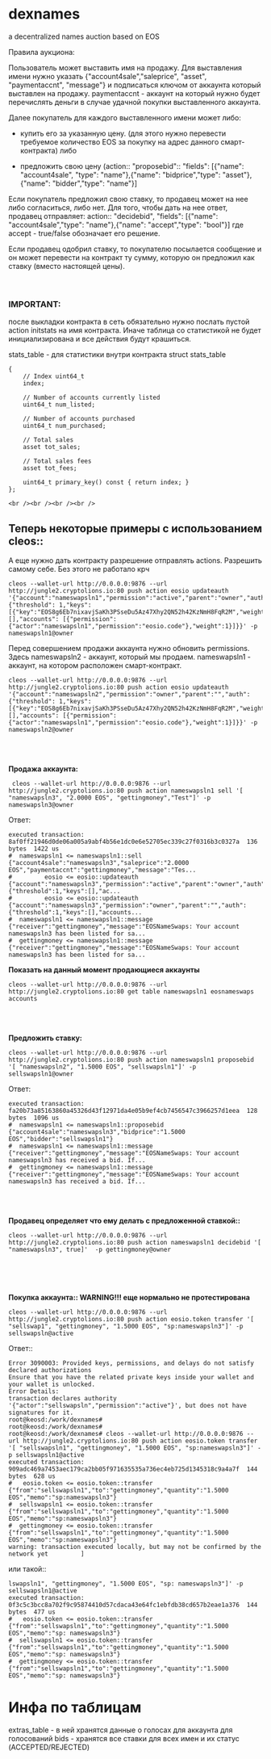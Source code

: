 # dexnames
a decentralized names auction based on EOS



Правила аукциона: 

Пользователь может выставить имя на продажу. Для выставления имени нужно указать {"account4sale","saleprice",
"asset", "paymentaccnt", "message"} и подписаться ключом от аккаунта который выставлен на продажу. 
paymentaccnt - аккаунт на который нужно будет перечислять деньги в случае удачной покупки выставленного аккаунта.


Далее покупатель для каждого выставленного имени может либо:

 - купить его за указанную цену. (для этого нужно перевести требуемое количество EOS за покупку на адрес данного смарт-контракта) либо
 
 - предложить свою цену (action::  "proposebid":: "fields": [{"name": "account4sale", "type": "name"},{"name": "bidprice","type": "asset"},{"name": "bidder","type": "name"}]


Если покупатель предложил свою ставку, то продавец может на нее либо согласиться, либо нет. Для того, чтобы дать на нее ответ, продавец отправляет: action:: "decidebid", "fields": [{"name": "account4sale","type": "name"},{"name": "accept","type": "bool"}]
где accept - true/false обозначает его решение.

Если продавец одобрил ставку, то покупателю посылается сообщение и он может перевести на контракт ту сумму, которую он предложил как ставку (вместо настоящей цены).
<br /><br /><br />











### IMPORTANT:
после выкладки контракта в сеть обязательно нужно послать пустой action initstats на имя контракта. 
Иначе таблица со статистикой не будет инициализирована и все действия будут крашиться. 

stats_table - для статистики внутри контракта     struct stats_table
```
{       
    // Index uint64_t 
    index; 

    // Number of accounts currently listed
    uint64_t num_listed;
    
    // Number of accounts purchased
    uint64_t num_purchased;

    // Total sales
    asset tot_sales;

    // Total sales fees
    asset tot_fees;

    uint64_t primary_key() const { return index; }
};   
```
    
    <br /><br /><br /><br />
    
    
    
## Теперь некоторые примеры с использованием cleos::  

А еще нужно дать контракту разрешение отправлять actions. Разрешить самому себе. Без этого не работало крч
```
cleos --wallet-url http://0.0.0.0:9876 --url http://jungle2.cryptolions.io:80 push action eosio updateauth '{"account":"nameswapsln1","permission":"active","parent":"owner","auth":{"threshold": 1,"keys": [{"key":"EOS8g6Eb7nixavjSaKh3PSseDu5Az47Xhy2QN52h42KzNmH8FqR2M","weight":1}],"waits":[],"accounts": [{"permission":{"actor":"nameswapsln1","permission":"eosio.code"},"weight":1}]}}' -p nameswapsln1@owner
```


Перед совершением продажи аккаунта нужно обновить permissions. Здесь nameswapsln2 - аккаунт, который мы продаем. nameswapsln1 -  аккаунт, на котором расположен смарт-контракт.
```
cleos --wallet-url http://0.0.0.0:9876 --url http://jungle2.cryptolions.io:80 push action eosio updateauth '{"account":"nameswapsln2","permission":"owner","parent":"","auth":{"threshold": 1,"keys": [{"key":"EOS8g6Eb7nixavjSaKh3PSseDu5Az47Xhy2QN52h42KzNmH8FqR2M","weight":1}],"waits":[],"accounts": [{"permission":{"actor":"nameswapsln1","permission":"eosio.code"},"weight":1}]}}' -p nameswapsln2@owner
```
<br /><br />

**Продажа аккаунта:**
```
 cleos --wallet-url http://0.0.0.0:9876 --url http://jungle2.cryptolions.io:80 push action nameswapsln1 sell '[ "nameswapsln3", "2.0000 EOS", "gettingmoney","Test"]' -p nameswapsln3@owner
```
Ответ:
```
executed transaction: 8af0ff21946d0de06a005a9abf4b56e1dc0e6e52705ec339c27f0316b3c0327a  136 bytes  1422 us
#  nameswapsln1 <= nameswapsln1::sell           {"account4sale":"nameswapsln3","saleprice":"2.0000 EOS","paymentaccnt":"gettingmoney","message":"Tes...
#         eosio <= eosio::updateauth            {"account":"nameswapsln3","permission":"active","parent":"owner","auth":{"threshold":1,"keys":[],"ac...
#         eosio <= eosio::updateauth            {"account":"nameswapsln3","permission":"owner","parent":"","auth":{"threshold":1,"keys":[],"accounts...
#  nameswapsln1 <= nameswapsln1::message        {"receiver":"gettingmoney","message":"EOSNameSwaps: Your account nameswapsln3 has been listed for sa...
#  gettingmoney <= nameswapsln1::message        {"receiver":"gettingmoney","message":"EOSNameSwaps: Your account nameswapsln3 has been listed for sa...
```

**Показать на данный момент продающиеся аккаунты**
```
cleos --wallet-url http://0.0.0.0:9876 --url http://jungle2.cryptolions.io:80 get table nameswapsln1 eosnameswaps accounts
```
<br /> <br />

**Предложить ставку:**
```
cleos --wallet-url http://0.0.0.0:9876 --url http://jungle2.cryptolions.io:80 push action nameswapsln1 proposebid '[ "nameswapsln2", "1.5000 EOS", "sellswapsln1"]' -p sellswapsln1@owner
```
Ответ:
```
executed transaction: fa20b73a85163860a45326d43f12971da4e05b9ef4cb7456547c3966257d1eea  128 bytes  1096 us
#  nameswapsln1 <= nameswapsln1::proposebid     {"account4sale":"nameswapsln3","bidprice":"1.5000 EOS","bidder":"sellswapsln1"}
#  nameswapsln1 <= nameswapsln1::message        {"receiver":"gettingmoney","message":"EOSNameSwaps: Your account nameswapsln3 has received a bid. If...
#  gettingmoney <= nameswapsln1::message        {"receiver":"gettingmoney","message":"EOSNameSwaps: Your account nameswapsln3 has received a bid. If...
```
<br/><br/>


**Продавец определяет что ему делать с предложенной ставкой::**
```
cleos --wallet-url http://0.0.0.0:9876 --url http://jungle2.cryptolions.io:80 push action nameswapsln1 decidebid '[ "nameswapsln3", true]'  -p gettingmoney@owner
```
<br/> <br/> <br/>



**Покупка аккаунта:: WARNING!!! еще нормально не протестирована**
```
cleos --wallet-url http://0.0.0.0:9876 --url http://jungle2.cryptolions.io:80 push action eosio.token transfer '[ "sellswap1", "gettingmoney", "1.5000 EOS", "sp:nameswapsln3"]' -p sellswapsln@active
```
Ответ::
```
Error 3090003: Provided keys, permissions, and delays do not satisfy declared authorizations
Ensure that you have the related private keys inside your wallet and your wallet is unlocked.
Error Details:
transaction declares authority '{"actor":"sellswapsln","permission":"active"}', but does not have signatures for it.
root@keosd:/work/dexnames# 
root@keosd:/work/dexnames# 
root@keosd:/work/dexnames# cleos --wallet-url http://0.0.0.0:9876 --url http://jungle2.cryptolions.io:80 push action eosio.token transfer '[ "sellswapsln1", "gettingmoney", "1.5000 EOS", "sp:nameswapsln3"]' -p sellswapsln1@active
executed transaction: 909adc469a7453aec179ca2bb05f971635535a736ec4eb725d1345318c9a4a7f  144 bytes  628 us
#   eosio.token <= eosio.token::transfer        {"from":"sellswapsln1","to":"gettingmoney","quantity":"1.5000 EOS","memo":"sp:nameswapsln3"}
#  sellswapsln1 <= eosio.token::transfer        {"from":"sellswapsln1","to":"gettingmoney","quantity":"1.5000 EOS","memo":"sp:nameswapsln3"}
#  gettingmoney <= eosio.token::transfer        {"from":"sellswapsln1","to":"gettingmoney","quantity":"1.5000 EOS","memo":"sp:nameswapsln3"}
warning: transaction executed locally, but may not be confirmed by the network yet         ] 
```
или такой::
```
lswapsln1", "gettingmoney", "1.5000 EOS", "sp: nameswapsln3"]' -p sellswapsln1@active
executed transaction: 0f3c5c3bcc8a702f9c95874410d57cdaca43e64fc1ebfdb38cd657b2eae1a376  144 bytes  477 us
#   eosio.token <= eosio.token::transfer        {"from":"sellswapsln1","to":"gettingmoney","quantity":"1.5000 EOS","memo":"sp: nameswapsln3"}
#  sellswapsln1 <= eosio.token::transfer        {"from":"sellswapsln1","to":"gettingmoney","quantity":"1.5000 EOS","memo":"sp: nameswapsln3"}
#  gettingmoney <= eosio.token::transfer        {"from":"sellswapsln1","to":"gettingmoney","quantity":"1.5000 EOS","memo":"sp: nameswapsln3"}
```



# Инфа по таблицам 

extras_table - в ней хранятся данные о голосах для аккаунта для голосований
bids - хранятся все ставки для всех имен и их статус (ACCEPTED/REJECTED)
